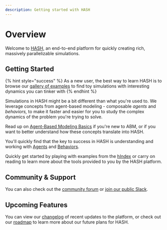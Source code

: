 ```yaml
---
description: Getting started with HASH
---
```


# Overview

Welcome to [HASH](https://hash.ai), an end-to-end platform for quickly creating rich, massively parallelizable simulations.

## Getting Started

{% hint style="success" %}
As a new user, the best way to learn HASH is to browse our [gallery of examples](https://hash.ai/index/search?categoryID=5dc3da74cc0cf804dcc66a5c) to find toy simulations with interesting dynamics you can tinker with
{% endhint %}

Simulations in HASH might be a bit different than what you're used to. We leverage concepts from agent-based modeling - composable _agents_ and _behaviors,_ to make it faster and easier for you to study the complex dynamics of the problem you're trying to solve.

Read up on [Agent-Based Modeling Basics](agent-based-modeling-basics-1.md) if you're new to ABM, or if you want to better understand how these concepts translate into HASH.

You'll quickly find that the key to success in HASH is understanding and working with [Agents](anatomy-of-an-agent/) and [Behaviors](behaviors/).

Quickly get started by playing with examples from the [hIndex](https://hash.ai/index) or carry on reading to learn more about the tools provided to you by the HASH platform.

## Community & Support

You can also check out the [community forum](https://community.hash.ai/) or [join our public Slack](%20https://hash.ai/slack).

## Upcoming Features

You can view our [changelog](https://hash.ai/updates) of recent updates to the platform, or check out our [roadmap](https://hash.ai/roadmap) to learn more about our future plans for HASH.

